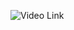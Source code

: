 ![Video Link](https://drive.google.com/file/d/1fHeeta2ZysYjQLAj6QnzmPAMw_8Mzor_/view?usp=share_link)
